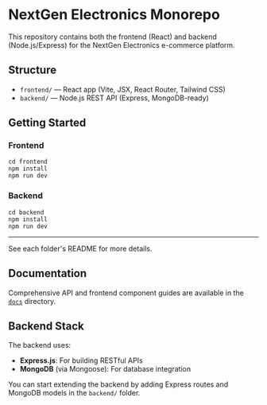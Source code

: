 # NextGen Electronics Monorepo

This repository contains both the frontend (React) and backend (Node.js/Express) for the NextGen Electronics e-commerce platform.

## Structure

- `frontend/` — React app (Vite, JSX, React Router, Tailwind CSS)
- `backend/` — Node.js REST API (Express, MongoDB-ready)

## Getting Started

### Frontend

```
cd frontend
npm install
npm run dev
```

### Backend

```
cd backend
npm install
npm run dev
```

---

See each folder's README for more details.

## Documentation

Comprehensive API and frontend component guides are available in the [`docs`](docs/) directory.

## Backend Stack

The backend uses:

- **Express.js**: For building RESTful APIs
- **MongoDB** (via Mongoose): For database integration

You can start extending the backend by adding Express routes and MongoDB models in the `backend/` folder.
